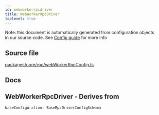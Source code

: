 ```yaml
---
id: webworkerrpcdriver
title: WebWorkerRpcDriver
toplevel: true
---
```


Note: this document is automatically generated from configuration objects in our
source code. See [Config guide](/docs/config_guide) for more info

## Source file

[packages/core/rpc/webWorkerRpcConfig.ts](https://github.com/GMOD/jbrowse-components/blob/main/packages/core/rpc/webWorkerRpcConfig.ts)

## Docs

## WebWorkerRpcDriver - Derives from

```js
baseConfiguration: BaseRpcDriverConfigSchema
```
